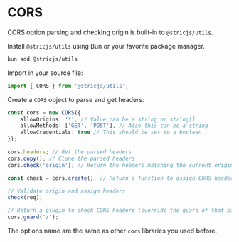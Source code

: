 # CORS
CORS option parsing and checking origin is built-in to `@stricjs/utils`.

Install `@stricjs/utils` using Bun or your favorite package manager.
```bash
bun add @stricjs/utils
```

Import in your source file:
```typescript
import { CORS } from '@stricjs/utils';
```

Create a `CORS` object to parse and get headers: 
```typescript
const cors = new CORS({
    allowOrigins: '*', // Value can be a string or string[] 
    allowMethods: ['GET', 'POST'], // Also this can be a string
    allowCredentials: true // This should be set to a boolean
});

cors.headers; // Get the parsed headers
cors.copy(); // Clone the parsed headers
cors.check('origin'); // Return the headers matching the current origin

const check = cors.create(); // Return a function to assign CORS header to `req.head`

// Validate origin and assign headers
check(req);

// Return a plugin to check CORS headers (override the guard of that path)
cors.guard('/');
```

The options name are the same as other `cors` libraries you used before.

